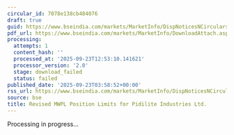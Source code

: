 ```yaml
---
circular_id: 7078e138cb484076
draft: true
guid: https://www.bseindia.com/markets/MarketInfo/DispNoticesNCirculars.aspx?Noticeid={EE607616-5B74-499E-B064-E95A6D6B3A58}&noticeno=20250923-1&dt=09/23/2025&icount=1&totcount=55&flag=0
pdf_url: https://www.bseindia.com/markets/MarketInfo/DownloadAttach.aspx?id=20250923-1&attachedId=
processing:
  attempts: 1
  content_hash: ''
  processed_at: '2025-09-23T12:53:10.141621'
  processor_version: '2.0'
  stage: download_failed
  status: failed
published_date: '2025-09-23T03:58:52+00:00'
rss_url: https://www.bseindia.com/markets/MarketInfo/DispNoticesNCirculars.aspx?Noticeid={EE607616-5B74-499E-B064-E95A6D6B3A58}&noticeno=20250923-1&dt=09/23/2025&icount=1&totcount=55&flag=0
source: bse
title: Revised MWPL Position Limits for Pidilite Industries Ltd.
---
```


Processing in progress...